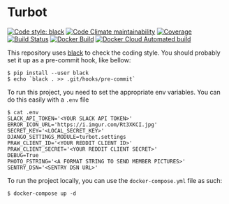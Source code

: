 # Turbot

[![Code style: black](https://img.shields.io/badge/code%20style-black-000000.svg?style=flat-square)](https://github.com/python/black)
[![Code Climate maintainability](https://img.shields.io/codeclimate/maintainability/hugodelahousse/turbot.svg?style=flat-square)](https://codeclimate.com/github/hugodelahousse/turbot/maintainability)
[![Coverage](https://img.shields.io/coveralls/github/hugodelahousse/turbot.svg?style=flat-square)](https://coveralls.io/github/hugodelahousse/turbot?branch=master)
[![Build Status](https://img.shields.io/travis/com/hugodelahousse/turbot.svg?style=flat-square)](https://travis-ci.com/hugodelahousse/turbot)
[![Docker Build](https://img.shields.io/docker/cloud/build/hugodelahousse/turbot.svg?style=flat-square)](https://cloud.docker.com/repository/docker/hugodelahousse/turbot)
[![Docker Cloud Automated build](https://img.shields.io/docker/cloud/automated/hugodelahousse/turbot.svg?style=flat-square)](https://cloud.docker.com/repository/docker/hugodelahousse/turbot/builds)


This repository uses [black](https://github.com/python/black) to check the coding style. You should probably
set it up as a pre-commit hook, like bellow:
```
$ pip install --user black
$ echo `black . >> .git/hooks/pre-commit`
```

To run this project, you need to set the appropriate env variables. You can do this easily with a `.env` file
```
$ cat .env
SLACK_API_TOKEN='<YOUR SLACK API TOKEN>'
ERROR_ICON_URL='https://i.imgur.com/Rt3XKCI.jpg'
SECRET_KEY='<LOCAL_SECRET_KEY>'
DJANGO_SETTINGS_MODULE=turbot.settings
PRAW_CLIENT_ID='<YOUR REDDIT CLIENT ID>'
PRAW_CLIENT_SECRET='<YOUR REDDIT CLIENT SECRET>'
DEBUG=True
PHOTO_FSTRING='<A FORMAT STRING TO SEND MEMBER PICTURES>'
SENTRY_DSN='<SENTRY DSN URL>'
```

To run the project locally, you can use the `docker-compose.yml` file as such:
```
$ docker-compose up -d
```
